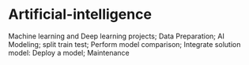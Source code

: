 # Artificial-intelligence
Machine learning and Deep learning projects;
Data Preparation;
AI Modeling;
split train test;
Perform model comparison;
Integrate solution model: Deploy a model;
Maintenance
